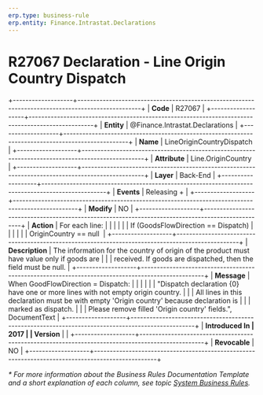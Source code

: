 ```yaml
---
erp.type: business-rule
erp.entity: Finance.Intrastat.Declarations
---
```


# R27067 Declaration - Line Origin Country Dispatch
+-------------------+--------------------------------------------------------------------------------------------------+
| **Code**          | R27067                                                                                           |
+-------------------+--------------------------------------------------------------------------------------------------+
| **Entity**        | @Finance.Intrastat.Declarations                                                                  |
+-------------------+--------------------------------------------------------------------------------------------------+
| **Name**          | LineOriginCountryDispatch                                                                        |
+-------------------+--------------------------------------------------------------------------------------------------+
| **Attribute**     | Line.OriginCountry                                                                               |
+-------------------+--------------------------------------------------------------------------------------------------+
| **Layer**         | Back-End                                                                                         |
+-------------------+--------------------------------------------------------------------------------------------------+
| **Events**        | Releasing +                                                                                      |
+-------------------+--------------------------------------------------------------------------------------------------+
| **Modify**        | NO                                                                                               |
+-------------------+--------------------------------------------------------------------------------------------------+
| **Action**        | For each line:                                                                                   |
|                   |                                                                                                  |
|                   | If (GoodsFlowDirection == Dispatch)                                                              |
|                   |                                                                                                  |
|                   | OriginCountry == null                                                                            |
+-------------------+--------------------------------------------------------------------------------------------------+
| **Description**   | The information for the country of origin of the product must have value only if goods are       |
|                   | received. If goods are dispatched, then the field must be null.                                  |
+-------------------+--------------------------------------------------------------------------------------------------+
| **Message**       | When GoodFlowDirection = Dispatch:                                                               |
|                   |                                                                                                  |
|                   | \"Dispatch declaration {0} have one or more lines with not empty origin country.                 |
|                   | All lines in this declaration must be with empty \'Origin country\' because declaration is       |
|                   | marked as dispatch.                                                                              |
|                   | Please remove filled \'Origin country\' fields.\", DocumentText                                  |
+-------------------+--------------------------------------------------------------------------------------------------+
| **Introduced In   | 2017                                                                                             |
| Version**         |                                                                                                  |
+-------------------+--------------------------------------------------------------------------------------------------+
| **Revocable**     | NO                                                                                               |
+-------------------+--------------------------------------------------------------------------------------------------+

*\* For more information about the Business Rules Documentation Template and a short explanation of each column, see
topic [System Business Rules](../templates/template-description-system-business-rules.md).*

